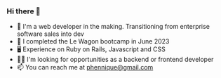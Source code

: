 ### Hi there 👋

- 🌱 I'm a web developer in the making. Transitioning from enterprise software sales into dev
- 🥳 I completed the Le Wagon bootcamp in June 2023
- 🖥 Experience on Ruby on Rails, Javascript and CSS
- 🙋‍♂️ I'm looking for opportunities as a backend or frontend developer
- 📫 You can reach me at phennique@gmail.com
